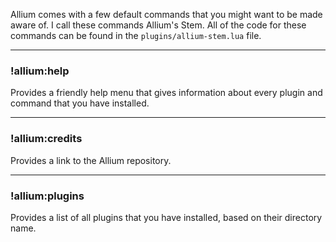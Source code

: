 Allium comes with a few default commands that you might want to be made aware of. I call these commands Allium's Stem. All of the code for these commands can be found in the `plugins/allium-stem.lua` file. 
***
### !allium:help
Provides a friendly help menu that gives information about every plugin and command that you have installed.
***
### !allium:credits
Provides a link to the Allium repository.
***
### !allium:plugins
Provides a list of all plugins that you have installed, based on their directory name.